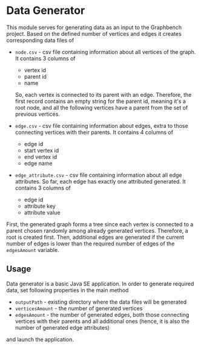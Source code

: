 # Data Generator

This module serves for generating data as an input to the Graphbench project. Based on the defined number of 
vertices and edges it creates corresponding data files of
* `node.csv` - csv file containing information about all vertices of the graph. It contains 3 columns of
    * vertex id
    * parent id
    * name
    
    So, each vertex is connected to its parent with an edge. Therefore, the first record contains an empty
    string for the parent id, meaning it's a root node, and all the following vertices have a parent from
    the set of previous vertices.
* `edge.csv` - csv file containing information about edges, extra to those connecting vertices with their parents.
    It contains 4 columns of
    * edge id
    * start vertex id
    * end vertex id
    * edge name
* `edge_attribute.csv` - csv file containing information about all edge attributes. So far, each edge
has exactly one attributed generated. It contains 3 columns of
    * edge id
    * attribute key
    * attribute value

First, the generated graph forms a tree since each
vertex is connected to a parent chosen randomly among already generated vertices. Therefore, a root is created first.
Then, additional edges
are generated if the current number of edges is lower than the required number of edges of the `edgesAmount` variable.


## Usage
Data generator is a basic Java SE application. In order to generate required data, set following
properties in the main method
* `outputPath` - existing directory where the data files will be generated
* `verticesAmount` - the number of generated vertices
* `edgesAmount` - the number of generated edges, both those connecting vertices with their parents and
 all additional ones (hence, it is also the number of generated edge attributes)

and launch the application.

